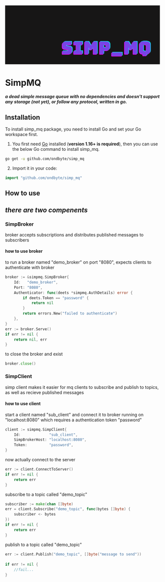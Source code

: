 ![header](simp_mq.png)

# SimpMQ
##### a dead simple message queue with no dependencies and doesn't support any storage (not yet), or follow any protocol, written in go.

## Installation

To install simp_mq package, you need to install Go and set your Go workspace first.

1. You first need [Go](https://golang.org/) installed (**version 1.16+ is required**), then you can use the below Go command to install simp_mq.

```sh
go get -u github.com/ondbyte/simp_mq
```

2. Import it in your code:

```go
import "github.com/ondbyte/simp_mq"
```
## How to use

## _there are two compenents_
### SimpBroker
broker accepts subscriptions and distributes published messages to subscribers

#### how to use broker
to run a broker named "demo_broker" on port "8080", expects clients to authenticate with broker
```go
broker := &simpmq.SimpBroker{
	Id:   "demo_broker",
	Port: "8080",
	Authenticator: func(deets *simpmq.AuthDetails) error {
		if deets.Token == "password" {
			return nil
		}
		return errors.New("failed to authenticate")
	},
}
err := broker.Serve()
if err != nil {
	return nil, err
}
```

to close the broker and exist
```go
broker.close()
```
### SimpClient
simp client makes it easier for mq clients to subscribe and publish to topics, as well as recieve published messages
#### how to use client
start a client named "sub_client" and connect it to broker running on "localhost:8080" which requires a authentication token "password"
```go
client := simpmq.SimpClient{
	Id:             "sub_client",
	SimpBrokerHost: "localhost:8080",
	Token:          "password",
}
```
now actually connect to the server
```go
err := client.ConnectToServer()
if err != nil {
	return err
}
```
subscribe to a topic called "demo_topic"
```go
subscriber := make(chan []byte)
err = client.Subscribe("demo_topic", func(bytes []byte) {
	subscriber <- bytes
})
if err != nil {
	return err
}
```
publish to a topic called "demo_topic"
```go
err := client.Publish("demo_topic", []byte("message to send"))

if err != nil {
	//fail...
}
```
